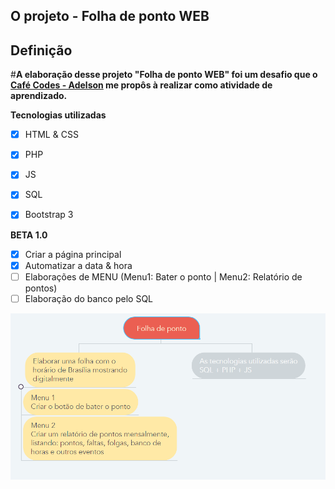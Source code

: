 ## O projeto - Folha de ponto WEB

## Definição 
#**A elaboração desse projeto "Folha de ponto WEB" foi um desafio que o [Café Codes - Adelson](https://www.twitch.tv/cafecodes) me propôs à realizar como atividade de aprendizado.**

**Tecnologias utilizadas**
- [x] HTML & CSS
- [x] PHP
- [x] JS
- [x] SQL
- [x] Bootstrap 3


**BETA 1.0**
- [x] Criar a página principal
- [x] Automatizar a data & hora
- [ ] Elaborações de MENU (Menu1: Bater o ponto | Menu2: Relatório de pontos)
- [ ] Elaboração do banco pelo SQL

![alt text](mind-project.png)
